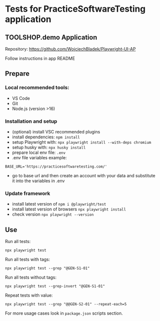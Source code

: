 # Tests for PracticeSoftwareTesting application

## TOOLSHOP.demo Application

Repository: https://github.com/WojciechBladek/Playwright-UI-AP

Follow instructions in app README

## Prepare

### Local recommended tools:

- VS Code
- Git
- Node.js (version >16)

### Installation and setup

- (optional) install VSC recommended plugins
- install dependencies: `npm install`
- setup Playwright with: `npx playwright install --with-deps chromium`
- setup husky with: `npx husky install`
- prepare local env file: `.env`
- .env file variables example:
```
BASE_URL='https://practicesoftwaretesting.com/'
```
- go to base url and then create an account with your data and substitute it into the variables in .env

### Update framework

- install latest version of `npm i @playwright/test`
- install latest version of browsers `npx playwright install`
- check version `npx playwright --version`

## Use

Run all tests:

```
npx playwright test
```

Run all tests with tags:

```
npx playwright test --grep "@GEN-S1-01"
```

Run all tests without tags:

```
npx playwright test --grep-invert "@GEN-S1-01"
```

Repeat tests with value:

```
npx playwright test --grep "@@GEN-S2-01" --repeat-each=5
```

For more usage cases look in `package.json` scripts section.
